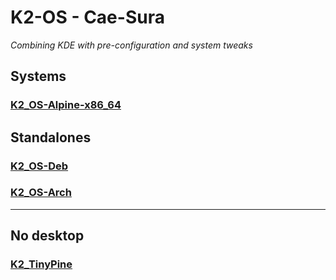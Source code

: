 # K2-OS - Cae-Sura
_Combining KDE with pre-configuration and system tweaks_

## Systems
### [K2_OS-Alpine-x86_64](https://github.com/h8d13/k2-alpine)

## Standalones
### [K2_OS-Deb](https://github.com/h8d13/k2-alpine/tree/master/standalone)

### [K2_OS-Arch](https://github.com/h8d13/KAES-ARCH)

---

## No desktop
### [K2_TinyPine](https://github.com/h8d13/LKFS/)
